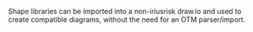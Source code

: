 Shape libraries can be imported into a non-iriusrisk draw.io and used to create compatible diagrams, without the need for an OTM parser/import.